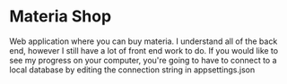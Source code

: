 # Materia Shop

Web application where you can buy materia. I understand all of the back end, however I still have a lot of front end work to do. If you would like to see my progress on your computer, you're going to have to connect to a local database by editing the connection string in appsettings.json
